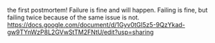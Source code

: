 the first postmortem!
Failure is fine and will happen.
Failing is fine, but failing twice because of the same issue is not.
https://docs.google.com/document/d/1Gyv0tGI5z5-9QzYkad-gw9TYnWzP8L2GVwStTM2FNtU/edit?usp=sharing
